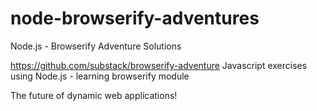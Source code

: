 # node-browserify-adventures
Node.js - Browserify Adventure Solutions

https://github.com/substack/browserify-adventure
Javascript exercises using Node.js - learning browserify module 

The future of dynamic web applications!
